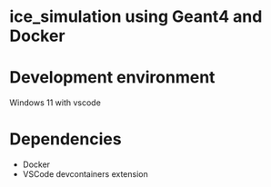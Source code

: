 # ice_simulation using Geant4 and Docker

# Development environment
Windows 11 with vscode

# Dependencies
- Docker
- VSCode devcontainers extension